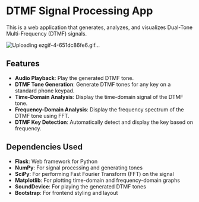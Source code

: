 # DTMF Signal Processing App

This is a web application that generates, analyzes, and visualizes Dual-Tone Multi-Frequency (DTMF) signals. 

![Uploading ezgif-4-651dc86fe6.gif…]()

## Features
- **Audio Playback**: Play the generated DTMF tone.
- **DTMF Tone Generation**: Generate DTMF tones for any key on a standard phone keypad.
- **Time-Domain Analysis**: Display the time-domain signal of the DTMF tone.
- **Frequency-Domain Analysis**: Display the frequency spectrum of the DTMF tone using FFT.
- **DTMF Key Detection**: Automatically detect and display the key based on frequency.


## Dependencies Used

- **Flask**: Web framework for Python
- **NumPy**: For signal processing and generating tones
- **SciPy**: For performing Fast Fourier Transform (FFT) on the signal
- **Matplotlib**: For plotting time-domain and frequency-domain graphs
- **SoundDevice**: For playing the generated DTMF tones
- **Bootstrap**: For frontend styling and layout

